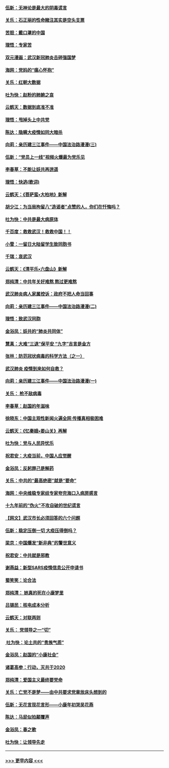 #### [伍新：无神论是最大的阴毒谎言](../pages/nsc993/n11846129.md?t=02070722) 
#### [关乐：石正丽的性命赌注其实是空头支票](../pages/nsc993/n11846109.md?t=02070722) 
#### [苦胆：戴口罩的中国](../pages/nsc993/n11845576.md?t=02070722) 
#### [理悟：专家苦](../pages/nsc993/n11845564.md?t=02070722) 
#### [双元漫画：武汉新冠肺炎击碎强国梦](../pages/nsc993/n11843320.md?t=02070722) 
#### [海网：党妈的“瘟心怀抱”](../pages/nsc993/n11840740.md?t=02070722) 
#### [关乐：红朝大数据](../pages/nsc993/n11840675.md?t=02070722) 
#### [吐为快：赵粉的肺腑之哀](../pages/nsc993/n11840618.md?t=02070722) 
#### [云鹤天：数据到底准不准](../pages/nsc993/n11840325.md?t=02070722) 
#### [理悟：甩掉头上中共党](../pages/nsc993/n11838826.md?t=02070722) 
#### [陈达：隐瞒大疫情如同大暗杀](../pages/nsc993/n11838771.md?t=02070722) 
#### [向莉：亲历建三江事件——中国法治路漫漫(三)](../pages/nsc993/n11831825.md?t=02070722) 
#### [伍新：“党员上一线”视频火爆最为党乐见](../pages/nsc993/n11838200.md?t=02070722) 
#### [李春草：不能让妖共再逍遥](../pages/nsc993/n11838102.md?t=02070722) 
#### [理悟：快逃(歌词)](../pages/nsc993/n11838083.md?t=02070722) 
#### [云鹤天：《菩萨蛮▪大柏地》新解](../pages/nsc993/n11838059.md?t=02070722) 
#### [胡少江：为当局拘留八“造谣者”点赞的人，你们在忏悔吗？](../pages/nsc993/n11836801.md?t=02070722) 
#### [吐为快：中共是最大病原体](../pages/nsc993/n11836748.md?t=02070722) 
#### [千百度：救救武汉！救救中国！！](../pages/nsc993/n11836145.md?t=02070722) 
#### [小雪：一留日大陆留学生致同胞书](../pages/nsc993/n11834624.md?t=02070722) 
#### [千瑞：哀武汉](../pages/nsc993/n11833647.md?t=02070722) 
#### [云鹤天：《清平乐▪六盘山》新解](../pages/nsc993/n11833611.md?t=02070722) 
#### [郑纯清：中共年关好难熬 熬过更难熬](../pages/nsc993/n11833489.md?t=02070722) 
#### [武汉肺炎病人家属控诉：政府不把人命当回事](../pages/nsc993/n11833205.md?t=02070722) 
#### [向莉：亲历建三江事件——中国法治路漫漫(二)](../pages/nsc993/n11829102.md?t=02070722) 
#### [理悟：致武汉同胞](../pages/nsc993/n11831522.md?t=02070722) 
#### [金浴凤：妖共的“肺炎共同体”](../pages/nsc993/n11829448.md?t=02070722) 
#### [慧真：大难“三退”保平安 “九字”吉言是金方](../pages/nsc993/n11829501.md?t=02070722) 
#### [张林：防范冠状病毒的科学方法（之一）](../pages/nsc993/n11828618.md?t=02070722) 
#### [武汉肺炎 疫情到来如何自救？](../pages/nsc993/n11827632.md?t=02070722) 
#### [向莉：亲历建三江事件——中国法治路漫漫(一)](../pages/nsc993/n11827190.md?t=02070722) 
#### [关乐： 枪不敌病毒](../pages/nsc993/n11826746.md?t=02070722) 
#### [李春草：赵国的年滋味](../pages/nsc993/n11826321.md?t=02070722) 
#### [徐晓东：中国主观性新闻火遍全网 传播真相极困难](../pages/nsc993/n11826508.md?t=02070722) 
#### [云鹤天：《忆秦娥▪娄山关》再解](../pages/nsc993/n11824682.md?t=02070722) 
#### [吐为快：党与人民异忧乐](../pages/nsc993/n11824660.md?t=02070722) 
#### [祝君安：大疫当前，中国人应觉醒](../pages/nsc993/n11821946.md?t=02070722) 
#### [金浴凤：反躬罪己是解药](../pages/nsc993/n11820280.md?t=02070722) 
#### [关乐：中共的“最高绝密”就是“要命”](../pages/nsc993/n11816946.md?t=02070722) 
#### [海网：中央维稳专家组专家夸完海口入病房感言](../pages/nsc993/n11815138.md?t=02070722) 
#### [十九年前的“伪火”不攻自破的世纪谎言](../pages/nsc993/n11813238.md?t=02070722) 
#### [【网文】武汉市长必须回答的六个问题](../pages/nsc993/n11813848.md?t=02070722) 
#### [伍新：稳定压倒一切 大疫压得倒吗？](../pages/nsc993/n11812634.md?t=02070722) 
#### [梁京：中国爆发“新非典”的警世意义](../pages/nsc993/n11812554.md?t=02070722) 
#### [祝君安：中共就是邪教](../pages/nsc993/n11812431.md?t=02070722) 
#### [谢燕益：新型SARS疫情信息公开申请书](../pages/nsc993/n11808840.md?t=02070722) 
#### [蜀笑笑：论合法](../pages/nsc993/n11808064.md?t=02070722) 
#### [郑纯清： 她真的死在小康梦里](../pages/nsc993/n11806623.md?t=02070722) 
#### [吕锡民：核电成本分析](../pages/nsc993/n11806284.md?t=02070722) 
#### [云鹤天：对联两则](../pages/nsc993/n11805957.md?t=02070722) 
#### [关乐： 党领导之一“切”](../pages/nsc993/n11804505.md?t=02070722) 
#### [ 吐为快：论土共的“贵族气质”](../pages/nsc993/n11804490.md?t=02070722) 
#### [金浴凤：赵国的“小康社会”](../pages/nsc993/n11804452.md?t=02070722) 
#### [诸葛高参：行动，灭共于2020](../pages/nsc993/n11804120.md?t=02070722) 
#### [郑纯清：爱国主义最终要党命](../pages/nsc993/n11802197.md?t=02070722) 
#### [关乐：亡党不是梦——由中共要求党章放床头想到的](../pages/nsc993/n11802156.md?t=02070722) 
#### [伍新：无花言现花言形——小康年初哭吴花燕](../pages/nsc993/n11800044.md?t=02070722) 
#### [陈达：马屁似拍颠覆声](../pages/nsc993/n11800010.md?t=02070722) 
#### [金浴凤：春之歌](../pages/nsc993/n11797687.md?t=02070722) 
#### [吐为快：让领导先走](../pages/nsc993/n11797512.md?t=02070722) 

----
#### [ >>> 更早内容 <<< ](../indexes/nsc993-earlier.md)
